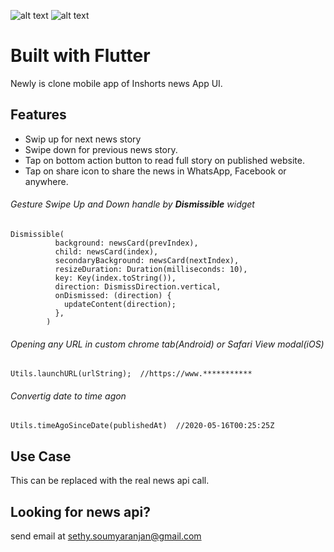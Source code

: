 ![alt text](https://github.com/soumyasethy/flutter-inshorts-clone-newsly/blob/master/iOS_newsly.gif)
![alt text](https://github.com/soumyasethy/flutter-inshorts-clone-newsly/blob/master/android_newsly.gif)

# Built with Flutter
Newly is clone mobile app of Inshorts news App UI. 

## Features
- Swip up for next news story
- Swipe down for previous news story.
- Tap on bottom action button to read full story on published website.
- Tap on share icon to share the news in WhatsApp, Facebook or anywhere.


###### Gesture Swipe Up and Down handle by **Dismissible** widget

```
Dismissible(
          background: newsCard(prevIndex),
          child: newsCard(index),
          secondaryBackground: newsCard(nextIndex),
          resizeDuration: Duration(milliseconds: 10),
          key: Key(index.toString()),
          direction: DismissDirection.vertical,
          onDismissed: (direction) {
            updateContent(direction);
          },
        )
```

###### Opening any URL in custom chrome tab(Android) or Safari View modal(iOS)
```
Utils.launchURL(urlString);  //https://www.***********
```

###### Convertig date to time agon 
```
Utils.timeAgoSinceDate(publishedAt)  //2020-05-16T00:25:25Z
```



## Use Case
This can be replaced with the real news api call.

## Looking for news api?
send email at sethy.soumyaranjan@gmail.com



